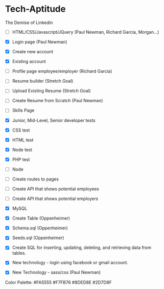 # Tech-Aptitude
The Demise of Linkedin

- [ ] HTML/CSS/Javascript/JQuery (Paul Newman, Richard Garcia, Morgan...)
- [x] Login page (Paul Newman)
- [x] Create new account
- [x] Existing account
- [ ] Profile page employee/employer (Richard Garcia)
- [ ] Resume builder (Stretch Goal)
- [ ] Upload Existing Resume (Stretch Goal)
- [ ] Create Resume from Scratch (Paul Newman)
- [ ] Skills Page
- [X] Junior, Mid-Level, Senior developer tests
- [X] CSS test
- [X] HTML test
- [X] Node test
- [X] PHP test

- [ ] Node
- [ ] Create routes to pages  
- [ ] Create API that shows potential employees
- [ ] Create API that shows potential employers

- [X] MySQL
- [X] Create Table  (Oppenheimer)
- [X] Schema.sql    (Oppenheimer)
- [X] Seeds.sql     (Oppenheimer)
- [X] Create SQL for inserting, updating, deleting, and retrieving data from tables.

- [X] New technology - login using facebook or gmail account.
- [X] New Technology - sass/css (Paul Newman)

Color Palette:
#FA5555
#F7FB76
#8DED8E
#2D7D8F
